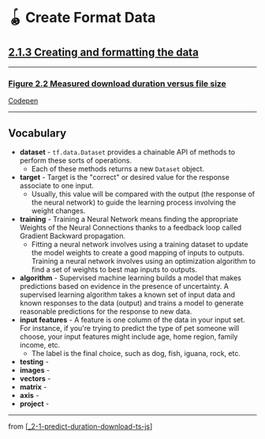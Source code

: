 # 🪀 Create Format Data

## [**2.1.3** Creating and formatting the data](https://livebook.manning.com/book/deep-learning-with-javascript/chapter-2/21)

---

### [**Figure 2.2** Measured download duration versus file size](https://livebook.manning.com/book/deep-learning-with-javascript/chapter-2/ch02fig02)

[Codepen](https://codepen.io/tfjs-book/pen/dgQVze)

---

## **Vocabulary**

- **dataset** - `tf.data.Dataset` provides a chainable API of methods to perform these sorts of operations.
  - Each of these methods returns a new `Dataset` object.
- **target** - Target is the "correct" or desired value for the response associate to one input.
  - Usually, this value will be compared with the output (the response of the neural network) to guide the learning process involving the weight changes.
- **training** - Training a Neural Network means finding the appropriate Weights of the Neural Connections thanks to a feedback loop called Gradient Backward propagation.
  - Fitting a neural network involves using a training dataset to update the model weights to create a good mapping of inputs to outputs. Training a neural network involves using an optimization algorithm to find a set of weights to best map inputs to outputs.
- **algorithm** - Supervised machine learning builds a model that makes predictions based on evidence in the presence of uncertainty. A supervised learning algorithm takes a known set of input data and known responses to the data (output) and trains a model to generate reasonable predictions for the response to new data.
- **input features** - A feature is one column of the data in your input set. For instance, if you're trying to predict the type of pet someone will choose, your input features might include age, home region, family income, etc.
  - The label is the final choice, such as dog, fish, iguana, rock, etc.
- **testing** -
- **images** -
- **vectors** -
- **matrix** -
- **axis** -
- **project** -

---

from [[_2-1-predict-duration-download-ts-js]]

[//begin]: # "Autogenerated link references for markdown compatibility"
[_2-1-predict-duration-download-ts-js]: _2-1-predict-duration-download-ts-js.md "🪀 Predict TF.js Download"
[//end]: # "Autogenerated link references"
